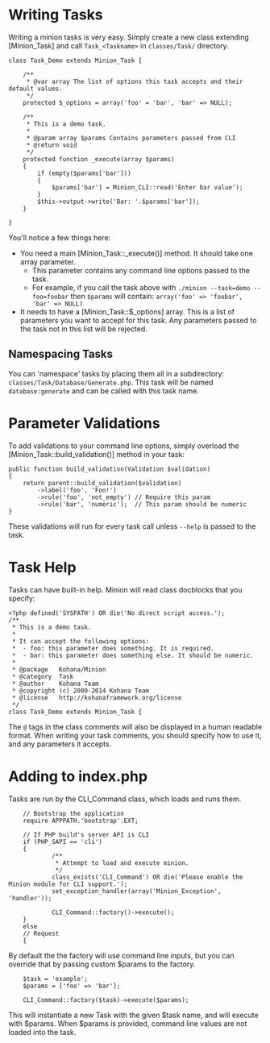 # Writing Tasks

Writing a minion tasks is very easy. 
Simply create a new class extending [Minion_Task] and call `Task_<Taskname>` in `classes/Task/` directory.

	class Task_Demo extends Minion_Task {

		/**
		 * @var array The list of options this task accepts and their default values.
		 */
		protected $_options = array('foo' = 'bar', 'bar' => NULL);

		/**
		 * This is a demo task.
		 * 
		 * @param array $params Contains parameters passed from CLI
		 * @return void
		 */
		protected function _execute(array $params)
		{
			if (empty($params['bar']))
			{
				$params['bar'] = Minion_CLI::read('Enter bar value');
			}
			$this->output->write('Bar: '.$params['bar']);
		}

	}

You'll notice a few things here:

 - You need a main [Minion_Task::_execute()] method. It should take one array parameter.
   - This parameter contains any command line options passed to the task.
   - For example, if you call the task above with 
   `./minion --task=demo --foo=foobar` then `$params` 
   will contain: `array('foo' => 'foobar', 'bar' => NULL)`
 - It needs to have a [Minion_Task::$_options] array. 
 This is a list of parameters you want to accept for this task. 
 Any parameters passed to the task not in this list will be rejected.

## Namespacing Tasks

You can 'namespace' tasks by placing them all in a subdirectory: `classes/Task/Database/Generate.php`. 
This task will be named `database:generate` and can be called with this task name.

# Parameter Validations

To add validations to your command line options, 
simply overload the [Minion_Task::build_validation()] method in your task:

	public function build_validation(Validation $validation)
	{
		return parent::build_validation($validation)
			->label('foo', 'Foo!')
			->rule('foo', 'not_empty') // Require this param
			->rule('bar', 'numeric');  // This param should be numeric
	}

These validations will run for every task call unless `--help` is passed to the task.

# Task Help

Tasks can have built-in help. Minion will read class docblocks that you specify:

	<?php defined('SYSPATH') OR die('No direct script access.');
	/**
	 * This is a demo task.
	 * 
	 * It can accept the following options:
	 *  - foo: this parameter does something. It is required.
	 *  - bar: this parameter does something else. It should be numeric.
	 * 
	 * @package   Kohana/Minion
	 * @category  Task
	 * @author    Kohana Team
	 * @copyright (c) 2009-2014 Kohana Team
	 * @license   http://kohanaframework.org/license
	 */
	class Task_Demo extends Minion_Task {

The `@` tags in the class comments will also be displayed in a human readable format. 
When writing your task comments, you should specify how to use it, and any parameters it accepts.

# Adding to index.php

Tasks are run by the CLI_Command class, which loads and runs them.


        // Bootstrap the application
        require APPPATH.'bootstrap'.EXT;

        // If PHP build's server API is CLI
        if (PHP_SAPI == 'cli')
        {
                /**
                 * Attempt to load and execute minion.
                 */
                class_exists('CLI_Command') OR die('Please enable the Minion module for CLI support.');
                set_exception_handler(array('Minion_Exception', 'handler'));

                CLI_Command::factory()->execute();
        }
        else
        // Request
        {

By default the the factory will use command line inputs, but you can override that by passing 
custom $params to the factory.

        $task = 'example';
        $params = ['foo' => 'bar'];

        CLI_Command::factory($task)->execute($params);


This will instantiate a new Task with the given $task name, and will execute with $params.
When $params is provided, command line values are not loaded into the task.